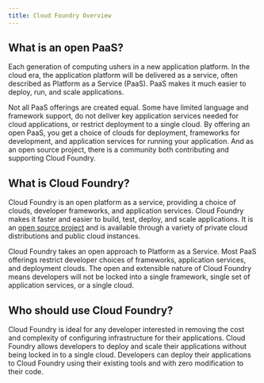 ```yaml
---
title: Cloud Foundry Overview
---
```


## What is an open PaaS?

Each generation of computing ushers in a new application platform. In the cloud era, the application platform will be delivered as a service, often described as Platform as a Service (PaaS). PaaS makes it much easier to deploy, run, and scale applications.

Not all PaaS offerings are created equal. Some have limited language and framework support, do not deliver key application services needed for cloud applications, or restrict deployment to a single cloud. By offering an open PaaS, you get a choice of clouds for deployment, frameworks for development, and application services for running your application. And as an open source project, there is a community both contributing and supporting Cloud Foundry.

## What is Cloud Foundry?

Cloud Foundry is an open platform as a service, providing a choice of clouds, developer frameworks, and application services. Cloud Foundry makes it faster and easier to build, test, deploy, and scale applications. It is an [open source project](https://github.com/cloudfoundry) and is available through a variety of private cloud distributions and public cloud instances.

Cloud Foundry takes an open approach to Platform as a Service. Most PaaS offerings restrict developer choices of frameworks, application services, and deployment clouds. The open and extensible nature of Cloud Foundry means developers will not be locked into a single framework, single set of application services, or a single cloud.

## Who should use Cloud Foundry?

Cloud Foundry is ideal for any developer interested in removing the cost and complexity of configuring infrastructure for their applications. Cloud Foundry allows developers to deploy and scale their applications without being locked in to a single cloud. Developers can deploy their applications to Cloud Foundry using their existing tools and with zero modification to their code.
